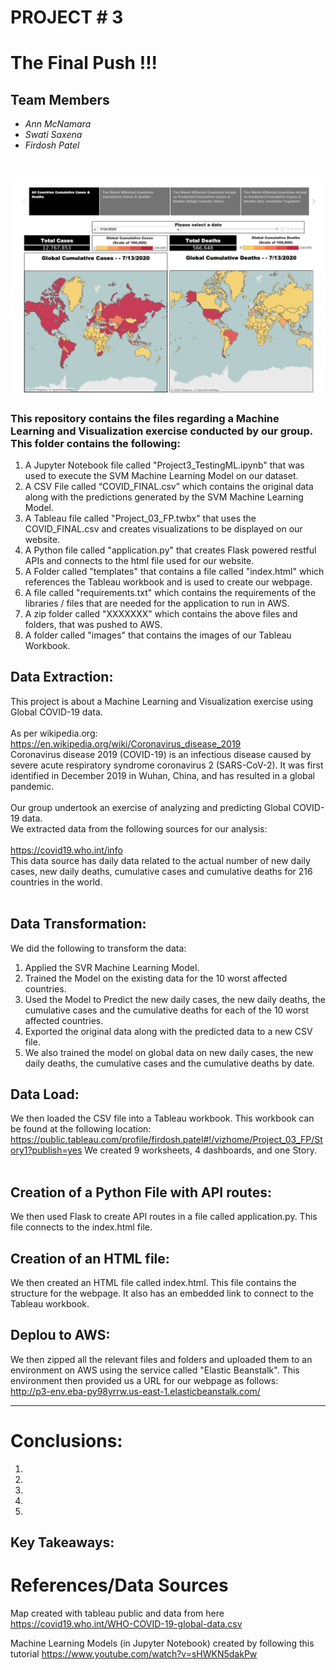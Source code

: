 # PROJECT # 3
# The Final Push !!! 
## Team Members
* *Ann McNamara*
* *Swati Saxena*
* *Firdosh Patel*
<br>

![Web Page](Map.png)


### This repository contains the files regarding a Machine Learning and Visualization exercise conducted by our group. This folder contains the following:
1.	A Jupyter Notebook file called "Project3_TestingML.ipynb" that was used to execute the SVM Machine Learning Model on our dataset.
2.	A CSV File called “COVID_FINAL.csv” which contains the original data along with the predictions generated by the SVM Machine Learning Model. 
3.	A Tableau file called "Project_03_FP.twbx" that uses the COVID_FINAL.csv and creates visualizations to be displayed on our website.
4.	A Python file called "application.py" that creates Flask powered restful APIs and connects to the html file used for our website.
5.	A Folder called "templates" that contains a file called "index.html" which references the Tableau workbook and is used to create our webpage. 
6.	A file called "requirements.txt" which contains the requirements of the libraries / files that are needed for the application to run in AWS. 
7.	A zip folder called "XXXXXXX" which contains the above files and folders, that was pushed to AWS. 
8.	A folder called "images" that contains the images of our Tableau Workbook.

## Data Extraction:
This project is about a Machine Learning and Visualization exercise using Global COVID-19 data. 
<br>
<br>
As per wikipedia.org:
<br>
https://en.wikipedia.org/wiki/Coronavirus_disease_2019
<br>
Coronavirus disease 2019 (COVID-19) is an infectious disease caused by severe acute respiratory syndrome coronavirus 2 (SARS-CoV-2). It was first identified in December 2019 in Wuhan, China, and has resulted in a global pandemic. 
<br>
<br>
Our group undertook an exercise of analyzing and predicting Global COVID-19 data. 
<br>
We extracted data from the following sources for our analysis:
<br>
<br>
https://covid19.who.int/info
<br>
This data source has daily data related to the actual number of new daily cases, new daily deaths, cumulative cases and cumulative deaths for 216 countries in the world. 
<br>
<br>

## Data Transformation:
We did the following to transform the data:
1.	Applied the SVR Machine Learning Model. 
2.	Trained the Model on the existing data for the 10 worst affected countries. 
3.	Used the Model to Predict the new daily cases, the new daily deaths, the cumulative cases and the cumulative deaths for each of the 10 worst affected countries.
4.	Exported the original data along with the predicted data to a new CSV file. 
5.  We also trained the model on global data on  new daily cases, the new daily deaths, the cumulative cases and the cumulative deaths by date. 

## Data Load: 
We then loaded the CSV file into a Tableau workbook. This workbook can be found at the following location:
https://public.tableau.com/profile/firdosh.patel#!/vizhome/Project_03_FP/Story1?publish=yes
We created 9 worksheets, 4 dashboards, and one Story.
<br>
<br>

## Creation of a Python File with API routes:
We then used Flask to create API routes in a file called application.py. This file connects to the index.html file.
<br>

## Creation of an HTML file:
We then created an HTML file called index.html. This file contains the structure for the webpage. It also has an embedded link to connect to the Tableau workbook.
<br>

## Deplou to AWS:
We then zipped all the relevant files and folders and uploaded them to an environment on AWS using the service called "Elastic Beanstalk". This environment then provided us a URL for our webpage as follows:
<br>
http://p3-env.eba-py98yrrw.us-east-1.elasticbeanstalk.com/
<hr>

# Conclusions:
1.	
2.	
3.	
4.	
5.	


## Key Takeaways:







# References/Data Sources
Map created with tableau public and data from here https://covid19.who.int/WHO-COVID-19-global-data.csv

Machine Learning Models (in Jupyter Notebook) created by following this tutorial https://www.youtube.com/watch?v=sHWKN5dakPw
